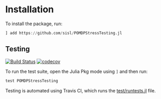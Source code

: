# Installation

To install the package, run:

```julia
] add https://github.com/sisl/POMDPStressTesting.jl
```

## Testing
[![Build Status](https://github.com/sisl/POMDPStressTesting.jl/actions/workflows/CI.yml/badge.svg)](https://github.com/sisl/POMDPStressTesting.jl/actions/workflows/CI.yml) [![codecov](https://codecov.io/gh/sisl/POMDPStressTesting.jl/branch/master/graph/badge.svg)](https://codecov.io/gh/sisl/POMDPStressTesting.jl)


To run the test suite, open the Julia Pkg mode using `]` and then run:

```julia
test POMDPStressTesting
```

Testing is automated using Travis CI, which runs the [test/runtests.jl](https://github.com/mossr/POMDPStressTesting.jl/blob/master/test/runtests.jl) file.